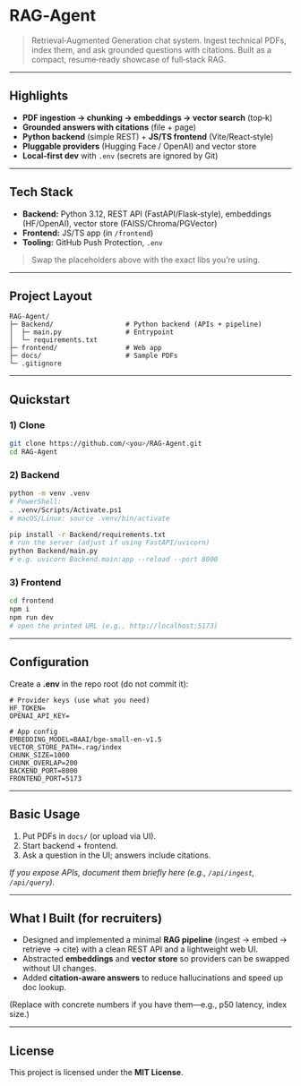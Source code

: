 # RAG‑Agent

> Retrieval‑Augmented Generation chat system. Ingest technical PDFs, index them, and ask grounded questions with citations. Built as a compact, resume‑ready showcase of full‑stack RAG.

---

## Highlights

* **PDF ingestion → chunking → embeddings → vector search** (top‑k)
* **Grounded answers with citations** (file + page)
* **Python backend** (simple REST) + **JS/TS frontend** (Vite/React‑style)
* **Pluggable providers** (Hugging Face / OpenAI) and vector store
* **Local‑first dev** with `.env` (secrets are ignored by Git)

---

## Tech Stack

* **Backend:** Python 3.12, REST API (FastAPI/Flask‑style), embeddings (HF/OpenAI), vector store (FAISS/Chroma/PGVector)
* **Frontend:** JS/TS app (in `/frontend`)
* **Tooling:** GitHub Push Protection, `.env`

> Swap the placeholders above with the exact libs you’re using.

---

## Project Layout

```
RAG-Agent/
├─ Backend/                  # Python backend (APIs + pipeline)
│  ├─ main.py                # Entrypoint
│  └─ requirements.txt
├─ frontend/                 # Web app
├─ docs/                     # Sample PDFs
└─ .gitignore
```

---

## Quickstart

### 1) Clone

```bash
git clone https://github.com/<you>/RAG-Agent.git
cd RAG-Agent
```

### 2) Backend

```bash
python -m venv .venv
# PowerShell:
. .venv/Scripts/Activate.ps1
# macOS/Linux: source .venv/bin/activate

pip install -r Backend/requirements.txt
# run the server (adjust if using FastAPI/uvicorn)
python Backend/main.py
# e.g. uvicorn Backend.main:app --reload --port 8000
```

### 3) Frontend

```bash
cd frontend
npm i
npm run dev
# open the printed URL (e.g., http://localhost:5173)
```

---

## Configuration

Create a **.env** in the repo root (do not commit it):

```dotenv
# Provider keys (use what you need)
HF_TOKEN=
OPENAI_API_KEY=

# App config
EMBEDDING_MODEL=BAAI/bge-small-en-v1.5
VECTOR_STORE_PATH=.rag/index
CHUNK_SIZE=1000
CHUNK_OVERLAP=200
BACKEND_PORT=8000
FRONTEND_PORT=5173
```

---

## Basic Usage

1. Put PDFs in `docs/` (or upload via UI).
2. Start backend + frontend.
3. Ask a question in the UI; answers include citations.

*If you expose APIs, document them briefly here (e.g., `/api/ingest`, `/api/query`).*

---

## What I Built (for recruiters)

* Designed and implemented a minimal **RAG pipeline** (ingest → embed → retrieve → cite) with a clean REST API and a lightweight web UI.
* Abstracted **embeddings** and **vector store** so providers can be swapped without UI changes.
* Added **citation‑aware answers** to reduce hallucinations and speed up doc lookup.

(Replace with concrete numbers if you have them—e.g., p50 latency, index size.)

---

## License

This project is licensed under the **MIT License**.
